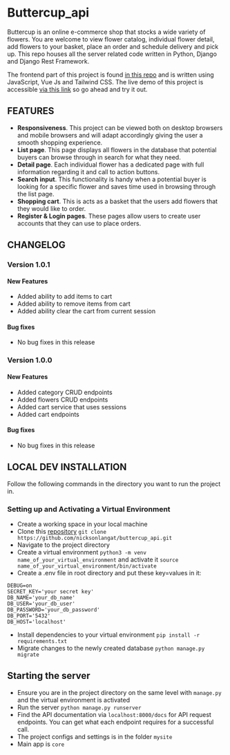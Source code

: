# Buttercup_api
Buttercup is an online e-commerce shop that stocks a wide variety of flowers. You are welcome to view flower catalog, individual flower detail, add flowers to your basket, place an order and schedule delivery and pick up. This repo houses all the server related code written in Python, Django and Django Rest Framework.

The frontend part of this project is found [in this repo](https://github.com/nicksonlangat/buttercup.git) and is written using JavaScript, Vue Js and Tailwind CSS.
The live demo of this project is accessible [via this link](http://localhost:8080/) so go ahead and try it out.

## FEATURES
- **Responsiveness**. This project can be viewed both on desktop browsers and mobile browsers and will adapt accordingly giving the user a smooth shopping experience.
- **List page**. This page displays all flowers in the database that potential buyers can browse through in search for what they need.
- **Detail page**. Each individual flower has a dedicated page with full information regarding it and call to action buttons.
- **Search input**. This functionality is handy when a potential buyer is looking for a specific flower and saves time used in browsing through the list page.
- **Shopping cart**. This is acts as a basket that the users add flowers that they would like to order.
- **Register & Login pages**. These pages allow users to create user accounts that they can use to place orders.

## CHANGELOG

### Version 1.0.1
#### New Features
- Added ability to add items to cart
- Added ability to remove items from cart
- Added ability clear the cart from current session
#### Bug fixes
- No bug fixes in this release

### Version 1.0.0
#### New Features
- Added category CRUD endpoints
- Added flowers CRUD endpoints
- Added cart service that uses sessions
- Added cart endpoints
#### Bug fixes
- No bug fixes in this release

## LOCAL DEV INSTALLATION
Follow the following commands in the directory you want to run the project in.

### Setting up and Activating a Virtual Environment
- Create a working space in your local machine
- Clone this [repository](https://github.com/nicksonlangat/buttercup_api.git) `git clone https://github.com/nicksonlangat/buttercup_api.git`
- Navigate to the project directory
- Create a virtual environment `python3 -m venv name_of_your_virtual_environment` and activate it `source name_of_your_virtual_environment/bin/activate`
- Create a .env file in root directory and put these key=values in it:
```
DEBUG=on
SECRET_KEY='your secret key'
DB_NAME='your_db_name'
DB_USER='your_db_user'
DB_PASSWORD='your_db_password'
DB_PORT='5432'
DB_HOST='localhost'

```
- Install dependencies to your virtual environment `pip install -r requirements.txt`
- Migrate changes to the newly created database `python manage.py migrate`

## Starting the server
- Ensure you are in the project directory on the same level with `manage.py` and the virtual environment is activated
- Run the server `python manage.py runserver`
- Find the API documentation via `localhost:8000/docs` for API request endpoints. You can get what each endpoint requires for a successful call.
- The project configs and settings is in the folder `mysite`
- Main app is `core`
  
